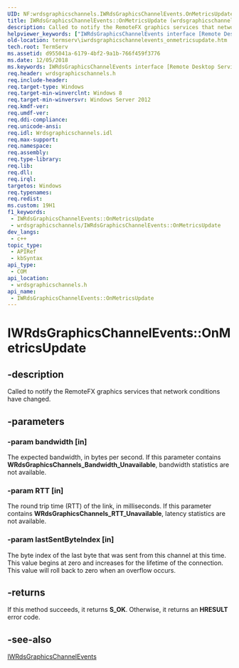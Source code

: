 ```yaml
---
UID: NF:wrdsgraphicschannels.IWRdsGraphicsChannelEvents.OnMetricsUpdate
title: IWRdsGraphicsChannelEvents::OnMetricsUpdate (wrdsgraphicschannels.h)
description: Called to notify the RemoteFX graphics services that network conditions have changed.
helpviewer_keywords: ["IWRdsGraphicsChannelEvents interface [Remote Desktop Services]","OnMetricsUpdate method","IWRdsGraphicsChannelEvents.OnMetricsUpdate","IWRdsGraphicsChannelEvents::OnMetricsUpdate","OnMetricsUpdate","OnMetricsUpdate method [Remote Desktop Services]","OnMetricsUpdate method [Remote Desktop Services]","IWRdsGraphicsChannelEvents interface","termserv.iwrdsgraphicschannelevents_onmetricsupdate","wrdsgraphicschannels/IWRdsGraphicsChannelEvents::OnMetricsUpdate"]
old-location: termserv\iwrdsgraphicschannelevents_onmetricsupdate.htm
tech.root: TermServ
ms.assetid: d955041a-6179-4bf2-9a1b-766f459f3776
ms.date: 12/05/2018
ms.keywords: IWRdsGraphicsChannelEvents interface [Remote Desktop Services],OnMetricsUpdate method, IWRdsGraphicsChannelEvents.OnMetricsUpdate, IWRdsGraphicsChannelEvents::OnMetricsUpdate, OnMetricsUpdate, OnMetricsUpdate method [Remote Desktop Services], OnMetricsUpdate method [Remote Desktop Services],IWRdsGraphicsChannelEvents interface, termserv.iwrdsgraphicschannelevents_onmetricsupdate, wrdsgraphicschannels/IWRdsGraphicsChannelEvents::OnMetricsUpdate
req.header: wrdsgraphicschannels.h
req.include-header: 
req.target-type: Windows
req.target-min-winverclnt: Windows 8
req.target-min-winversvr: Windows Server 2012
req.kmdf-ver: 
req.umdf-ver: 
req.ddi-compliance: 
req.unicode-ansi: 
req.idl: Wrdsgraphicschannels.idl
req.max-support: 
req.namespace: 
req.assembly: 
req.type-library: 
req.lib: 
req.dll: 
req.irql: 
targetos: Windows
req.typenames: 
req.redist: 
ms.custom: 19H1
f1_keywords:
 - IWRdsGraphicsChannelEvents::OnMetricsUpdate
 - wrdsgraphicschannels/IWRdsGraphicsChannelEvents::OnMetricsUpdate
dev_langs:
 - c++
topic_type:
 - APIRef
 - kbSyntax
api_type:
 - COM
api_location:
 - wrdsgraphicschannels.h
api_name:
 - IWRdsGraphicsChannelEvents::OnMetricsUpdate
---
```


# IWRdsGraphicsChannelEvents::OnMetricsUpdate


## -description

Called to notify the RemoteFX graphics services that network conditions have changed.

## -parameters

### -param bandwidth [in]

The expected bandwidth, in bytes per second. If this parameter contains <b>WRdsGraphicsChannels_Bandwidth_Unavailable</b>, bandwidth statistics are not available.

### -param RTT [in]

The round trip time (RTT) of the link, in milliseconds. If this parameter contains <b>WRdsGraphicsChannels_RTT_Unavailable</b>, latency statistics are not available.

### -param lastSentByteIndex [in]

The byte index of the last byte that was sent from this channel at this time. This value begins at zero and increases for the lifetime of the connection. This value will roll back to zero when an overflow occurs.

## -returns

If this method succeeds, it returns <b xmlns:loc="http://microsoft.com/wdcml/l10n">S_OK</b>. Otherwise, it returns an <b xmlns:loc="http://microsoft.com/wdcml/l10n">HRESULT</b> error code.

## -see-also

<a href="/windows/desktop/api/wrdsgraphicschannels/nn-wrdsgraphicschannels-iwrdsgraphicschannelevents">IWRdsGraphicsChannelEvents</a>

